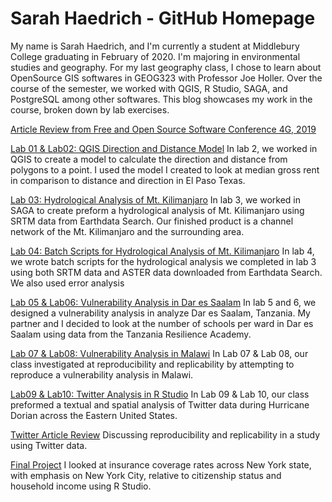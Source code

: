 # Sarah Haedrich - GitHub Homepage

My name is Sarah Haedrich, and I'm currently a student at Middlebury College graduating in February of 2020. I'm majoring in environmental studies and geography. For my last geography class, I chose to learn about OpenSource GIS softwares in GEOG323 with Professor Joe Holler. Over the course of the semester, we worked with QGIS, R Studio, SAGA, and PostgreSQL among other softwares. This blog showcases my work in the course, broken down by lab exercises. 

[Article Review from Free and Open Source Software Conference 4G, 2019](blogpost1.md)

[Lab 01 & Lab02: QGIS Direction and Distance Model](lab02.md)
In lab 2, we worked in QGIS to create a model to calculate the direction and distance from polygons to a point. I used the model I created to look at median gross rent in comparison to distance and direction in El Paso Texas.

[Lab 03: Hydrological Analysis of Mt. Kilimanjaro](Lab03.md)
In lab 3, we worked in SAGA to create preform a hydrological analysis of Mt. Kilimanjaro using SRTM data from Earthdata Search. Our finished product is a channel network of the Mt. Kilimanjaro and the surrounding area. 

[Lab 04: Batch Scripts for Hydrological Analysis of Mt. Kilimanjaro](Lab04.md)
In lab 4, we wrote batch scripts for the hydrological analysis we completed in lab 3 using both SRTM data and ASTER data downloaded from Earthdata Search. We also used error analysis  

[Lab 05 & Lab06: Vulnerability Analysis in Dar es Saalam](lab05.md)
In lab 5 and 6, we designed a vulnerability analysis in analyze Dar es Saalam, Tanzania. My partner and I decided to look at the number of schools per ward in Dar es Saalam using data from the Tanzania Resilience Academy. 

[Lab 07 & Lab08: Vulnerability Analysis in Malawi](Lab08.md) 
In Lab 07 & Lab 08, our class investigated at reproducibility and replicability by attempting to reproduce a vulnerability analysis in Malawi.

[Lab09 & Lab10: Twitter Analysis in R Studio](Lab09.md)
In Lab 09 & Lab 10, our class preformed a textual and spatial analysis of Twitter data during Hurricane Dorian across the Eastern United States.

[Twitter Article Review](twitter.md)
Discussing reproducibility and replicability in a study using Twitter data.

[Final Project](final.md)
I looked at insurance coverage rates across New York state, with emphasis on New York City, relative to citizenship status and household income using R Studio. 
